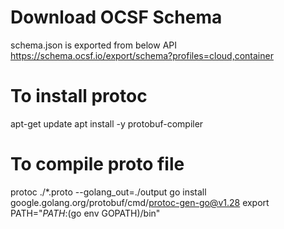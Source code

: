 # Download OCSF Schema
schema.json is exported from below API
https://schema.ocsf.io/export/schema?profiles=cloud,container


# To install protoc
apt-get update
apt install -y protobuf-compiler

# To compile proto file
protoc ./*.proto --golang_out=./output
go install google.golang.org/protobuf/cmd/protoc-gen-go@v1.28
export PATH="$PATH:$(go env GOPATH)/bin"